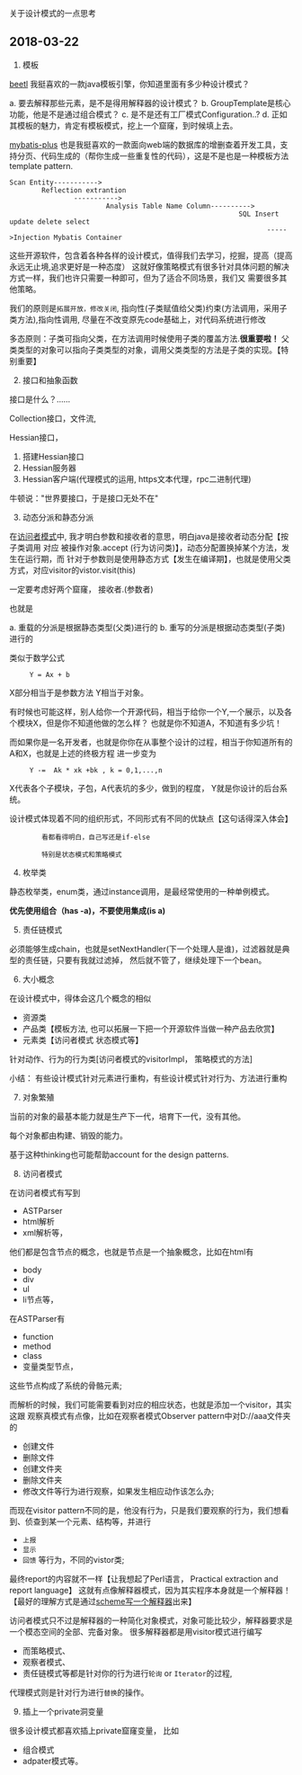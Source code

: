关于设计模式的一点思考

## 2018-03-22

1. 模板

[beetl][1] 我挺喜欢的一款java模板引擎，你知道里面有多少种设计模式？


a. 要去解释那些元素，是不是得用解释器的设计模式？
b. GroupTemplate是核心功能，他是不是通过组合模式？
c. 是不是还有工厂模式Configuration..?
d. 正如其模板的魅力，肯定有模板模式，挖上一个窟窿，到时候填上去。



[mybatis-plus][2] 也是我挺喜欢的一款面向web端的数据库的增删查着开发工具，支持分页、代码生成的（帮你生成一些重复性的代码），这是不是也是一种模板方法template pattern.

    Scan Entity----------->
            Reflection extrantion
                    ----------->
                            Analysis Table Name Column---------->
                                                             SQL Insert update delete select 
                                                                    ----->Injection Mybatis Container

这些开源软件，包含着各种各样的设计模式，值得我们去学习，挖掘，提高（提高永远无止境,追求更好是一种态度）
这就好像策略模式有很多针对具体问题的解决方式一样，我们也许只需要一种即可，但为了适合不同场景，我们又
需要很多其他策略。

我们的原则是`拓展开放，修改关闭`, 指向性(子类赋值给父类)约束(方法调用，采用子类方法),指向性调用,
尽量在不改变原先code基础上，对代码系统进行修改

多态原则：子类可指向父类，在方法调用时候使用子类的覆盖方法.**很重要啦！**
父类类型的对象可以指向子类类型的对象，调用父类类型的方法是子类的实现。【特别重要】


2. 接口和抽象函数

接口是什么？……

Collection接口，文件流,

Hessian接口，

1. 搭建Hessian接口
2. Hessian服务器
3. Hessian客户端(代理模式的运用, https文本代理，rpc二进制代理)

牛顿说："世界要接口，于是接口无处不在"



3. 动态分派和静态分派

在[访问者模式][4]中, 我才明白参数和接收者的意思，明白java是接收者动态分配【按子类调用 对应 被操作对象.accept
(行为访问类)】，动态分配置换掉某个方法，发生在运行期，而
针对于参数则是使用静态方式【发生在编译期】，也就是使用父类方式，对应visitor的vistor.visit(this)

一定要考虑好两个窟窿， 接收者.\(参数者\)

也就是

a. 重载的分派是根据静态类型(父类)进行的
b. 重写的分派是根据动态类型(子类)进行的



类似于数学公式

```
     Y = Ax + b
```

X部分相当于是参数方法
Y相当于对象。


有时候也可能这样，别人给你一个开源代码，相当于给你一个Y,一个展示，以及各个模块X，但是你不知道他做的怎么样？ 也就是你不知道A，不知道有多少坑！

而如果你是一名开发者，也就是你你在从事整个设计的过程，相当于你知道所有的A和X，也就是上述的终极方程
进一步变为

```
     Y -=  Ak * xk +bk , k = 0,1,...,n
```

X代表各个子模块，子包，A代表坑的多少，做到的程度， Y就是你设计的后台系统。

设计模式体现着不同的组织形式，不同形式有不同的优缺点【这句话得深入体会】

```
        看都看得明白，自己写还是if-else

        特别是状态模式和策略模式
```

4. 枚举类

静态枚举类，enum类，通过instance调用，是最经常使用的一种单例模式。

**优先使用组合（has -a)，不要使用集成(is a)**


5. 责任链模式

必须能够生成chain，也就是setNextHandler(下一个处理人是谁)，过滤器就是典型的责任链，只要有我就过滤掉，
然后就不管了，继续处理下一个bean。


6. 大小概念

在设计模式中，得体会这几个概念的相似

- 资源类
- 产品类【模板方法, 也可以拓展一下把一个开源软件当做一种产品去欣赏】
- 元素类【访问者模式  状态模式等】

针对动作、行为的行为类[访问者模式的visitorImpl， 策略模式的方法] 

小结： 有些设计模式针对元素进行重构，有些设计模式针对行为、方法进行重构

7. 对象繁殖

当前的对象的最基本能力就是生产下一代，培育下一代，没有其他。

每个对象都由构建、销毁的能力。

基于这种thinking也可能帮助account for the design patterns.

8. 访问者模式

在访问者模式有写到

- ASTParser
- html解析
- xml解析等， 

他们都是包含节点的概念，也就是节点是一个抽象概念，比如在html有

- body
- div
- ul
- li节点等，

在ASTParser有

- function
- method
- class
- 变量类型节点， 

这些节点构成了系统的骨骼元素;

而解析的时候，我们可能需要看到对应的相应状态，也就是添加一个visitor，其实这跟
观察真模式有点像，比如在观察者模式Observer pattern中对D://aaa文件夹的

- 创建文件 
- 删除文件 
- 创建文件夹 
- 删除文件夹 
- 修改文件等行为进行观察，如果发生相应动作该怎么办;

而现在visitor pattern不同的是，他没有行为，只是我们要观察的行为，我们想看到、侦查到某一个元素、结构等，并进行

- `上报`
- `显示`
- `回馈` 等行为，不同的vistor类;

最终report的内容就不一样【让我想起了Perl语言， Practical extraction and report language】
这就有点像解释器模式，因为其实程序本身就是一个解释器！【最好的理解方式是通过[scheme写一个解释器][5]出来】

访问者模式只不过是解释器的一种简化对象模式，对象可能比较少，解释器要求是一个模态空间的全部、完备对象。
很多解释器都是用visitor模式进行编写

- 而策略模式、
- 观察者模式、
- 责任链模式等都是针对你的行为进行`轮询` or `Iterator`的过程,

代理模式则是针对行为进行`替换`的操作。

9. 插上一个private洞变量

很多设计模式都喜欢插上private窟窿变量， 比如

- 组合模式
- adpater模式等。


[1]:http://ibeetl.com/guide/#beetl 
[2]:http://mp.baomidou.com/#/?id=%E7%AE%80%E4%BB%8B 
[3]:http://hessian.caucho.com/ 
[4]:https://blog.csdn.net/anxpp/article/details/51224293 
[5]:http://jueqingsizhe66.github.io/blog/2015/05/18/the-little-scheme-and-part-of-tss/ 
